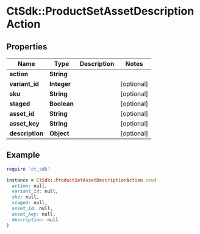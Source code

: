 # CtSdk::ProductSetAssetDescriptionAction

## Properties

| Name | Type | Description | Notes |
| ---- | ---- | ----------- | ----- |
| **action** | **String** |  |  |
| **variant_id** | **Integer** |  | [optional] |
| **sku** | **String** |  | [optional] |
| **staged** | **Boolean** |  | [optional] |
| **asset_id** | **String** |  | [optional] |
| **asset_key** | **String** |  | [optional] |
| **description** | **Object** |  | [optional] |

## Example

```ruby
require 'ct_sdk'

instance = CtSdk::ProductSetAssetDescriptionAction.new(
  action: null,
  variant_id: null,
  sku: null,
  staged: null,
  asset_id: null,
  asset_key: null,
  description: null
)
```

